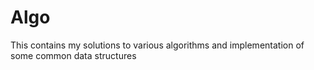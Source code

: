 # Algo
This contains my solutions to various algorithms and implementation of some common data structures

